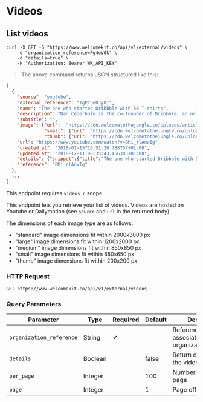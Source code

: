 # Videos

## List videos

```shell
curl -X GET -G "https://www.welcomekit.co/api/v1/external/videos" \
    -d "organization_reference=Pg4eV6k" \
    -d "details=true" \
    -H "Authorization: Bearer WK_API_KEY"
```

> The above command returns JSON structured like this:

```json
[
  {
    "source": "youtube",
    "external_reference": "1gPC5eOJy8I",
    "name": "The one who started Dribbble with 50 T-shirts",
    "description": "Dan Cederholm is the co-founder of Dribbble, an online community allowing people to showcase their graphic design, web design, illustrations and pictures. He looks back on his career, talking about how he started coding, the challenges he faced at Dribbble as a founder and as a front-end developer, how writing has been the key to his success and much more.",
    "subtitle": "",
    "image": {"url":  "https://cdn.welcometothejungle.co/uploads/article/image/6860/154883/dan-cederholm-dribbble.jpg",
              "small": {"url": "https://cdn.welcometothejungle.co/uploads/article/image/6860/154883/small_dan-cederholm-dribbble.jpg"},
              "thumb": {"url": "https://cdn.welcometothejungle.co/uploads/article/image/6860/154883/thumb_dan-cederholm-dribbble.jpg"}},
    "url": "https://www.youtube.com/watch?v=BMi_rlAnwIg",
    "created_at": "2018-01-15T16:51:20.788757+01:00",
    "updated_at": "2018-12-11T08:35:43.456385+01:00",
    "details": {"snippet":{"title":"The one who started Dribbble with 50 T-shirts","thumbnails":{"standard":{"width":640,"url":"https://i.ytimg.com/vi/BMi_rlAnwIg/sddefault.jpg","height":480},"medium":{"width":320,"url":"https://i.ytimg.com/vi/BMi_rlAnwIg/mqdefault.jpg","height":180},"maxres":{"width":1280,"url":"https://i.ytimg.com/vi/BMi_rlAnwIg/maxresdefault.jpg","height":720},"high":{"width":480,"url":"https://i.ytimg.com/vi/BMi_rlAnwIg/hqdefault.jpg","height":360},"default":{"width":120,"url":"https://i.ytimg.com/vi/BMi_rlAnwIg/default.jpg","height":90}},"tags":["Behind The Code","WTTJ","Welcome to the Jungle","Dribblle","Dan Cederholm"],"publishedAt":"2019-01-30T09:21:57.000Z","localized":{"title":"The one who started Dribbble with 50 T-shirts","description":"Dan Cederholm is the co-founder of Dribbble, an online community allowing people to showcase their graphic design, web design, illustrations and pictures. He looks back on his career, talking about how he started coding, the challenges he faced at Dribbble as a founder and as a front-end developer, how writing has been the key to his success and much more.\n\nhttps://www.welcometothejungle.co/collections/behind-the-code"},"liveBroadcastContent":"none","description":"Dan Cederholm is the co-founder of Dribbble, an online community allowing people to showcase their graphic design, web design, illustrations and pictures. He looks back on his career, talking about how he started coding, the challenges he faced at Dribbble as a founder and as a front-end developer, how writing has been the key to his success and much more.\n\nhttps://www.welcometothejungle.co/collections/behind-the-code","channelTitle":"Welcome to the Jungle Studio","channelId":"UCpJfUQ72fmt4qAbkDvz0iNQ","categoryId":"22"},"kind":"youtube#video","id":"BMi_rlAnwIg","etag":"\"XpPGQXPnxQJhLgs6enD_n8JR4Qk/KjD6f_v7k7xQj4hfzWS1QTXiFWQ\"","contentDetails":{"projection":"rectangular","licensedContent":false,"duration":"PT12M23S","dimension":"2d","definition":"sd","caption":"false"}},
    "reference": "BMi_rlAnwIg"
  },
  ...
]
```

<aside class="notice">
This endpoint requires <code>videos_r</code> scope.
</aside>

This endpoint lets you retrieve your list of videos. Videos are hosted on Youtube or Dailymotion (see <code>source</code> and <code>url</code> in the returned body).

The dimensions of each image type are as follows:

- "standard" image dimensions fit within 2000x3000 px
- "large" image dimensions fit within 1200x2000 px
- "medium" image dimensions fit within 850x850 px
- "small" image dimensions fit within 650x650 px
- "thumb" image dimensions fit within 200x200 px

### HTTP Request

`GET https://www.welcomekit.co/api/v1/external/videos`

### Query Parameters

Parameter | Type | Required | Default | Description | Example
--- | --- | --- | --- | --- | ---
`organization_reference` | String | ✔ | | Reference of the associated organization/company | aEioU123
`details` | Boolean | | false | Return details about the video | true / false
`per_page` | Integer | | 100 | Number of videos per page |
`page` | Integer | | 1 | Page offset |

